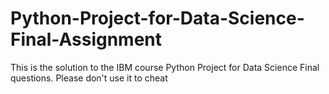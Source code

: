 # Python-Project-for-Data-Science-Final-Assignment
This is the solution to the IBM course Python Project for Data Science Final questions. Please don't use it to cheat
